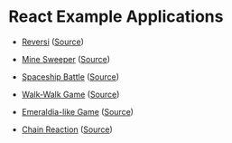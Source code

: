 # React Example Applications

- [Reversi](https://enakai00.github.io/react_examples/contents/reversi/) ([Source](https://github.com/enakai00/react_reversi))

- [Mine Sweeper](https://enakai00.github.io/react_examples/contents/minesweeper/) ([Source](https://github.com/enakai00/react_mine_sweeper))

- [Spaceship Battle](https://enakai00.github.io/react_examples/contents/spaceship_battle/) ([Source](https://github.com/enakai00/react_spaceship_battle))

- [Walk-Walk Game](https://enakai00.github.io/react_examples/contents/walk_walk_game/) ([Source](https://github.com/enakai00/react_walk_walk_game))

- [Emeraldia-like Game](https://enakai00.github.io/react_examples/contents/emeraldia/) ([Source](https://github.com/enakai00/react_emeraldia))

- [Chain Reaction](https://enakai00.github.io/react_examples/contents/chain_reaction/) ([Source](https://github.com/enakai00/react_chain_reaction))
